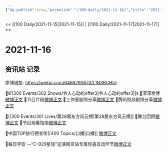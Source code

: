 ```yaml
---
{"dg-publish":true,"permalink":"/100-daily/2021-11-16/","title":"2021-11-16"}
---
```



<< [[100 Daily/2021-11-15\|2021-11-15]] | [[100 Daily/2021-11-17\|2021-11-17]] >>

# 2021-11-16

## 资讯站 记录

原博链接: https://weibo.com/6466290670/L1NSBCHUi

🌟《[[300 Events/302 Shows/令人心动的offer3\|令人心动的offer3]]》
💫深深发博[微博正文](https://m.weibo.cn/6466290670/4704258543321138)
💫节目片段[微博正文](https://m.weibo.cn/6466290670/4704137339471622)
💫工作室剧照分享[微博正文](https://m.weibo.cn/6466290670/4704247444144157)
💫腾讯视频剧照分享[微博正文](https://m.weibo.cn/6466290670/4704220891320570)

🌟[[300 Events/301 Lives/第28届东方风云榜\|第28届东方风云榜]]
💫舞台回顾[微博正文](https://m.weibo.cn/6466290670/4704263794331514)
💫节目观看指南[微博正文](https://m.weibo.cn/6466290670/4704287277712553)

🌟中国TOP排行榜宣传[[400 Topics/口播\|口播]] [微博正文](https://m.weibo.cn/6466290670/4704253299656464)

🌟每日早安 —“C-929星球”巡演南京站专属惊喜互动环节[微博正文](https://m.weibo.cn/6466290670/4704075739039768)
